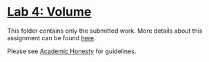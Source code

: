 # [Lab 4: Volume](https://cs50.harvard.edu/x/2022/labs/4/)

This folder contains only the submitted work. More details about this assignment can be found [here](https://cs50.harvard.edu/x/2022/labs/4/).

Please see [Academic Honesty](https://cs50.harvard.edu/x/2022/honesty/) for guidelines.
